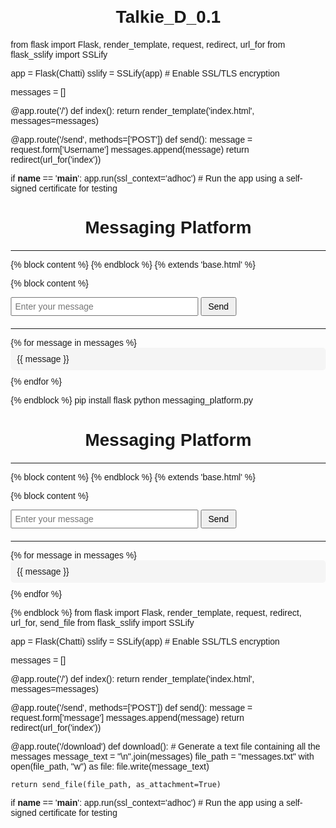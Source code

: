 # Talkie_D_0.1
from flask import Flask, render_template, request, redirect, url_for
from flask_sslify import SSLify

app = Flask(Chatti)
sslify = SSLify(app)  # Enable SSL/TLS encryption

messages = []

@app.route('/')
def index():
    return render_template('index.html', messages=messages)

@app.route('/send', methods=['POST'])
def send():
    message = request.form['Username']
    messages.append(message)
    return redirect(url_for('index'))

if __name__ == '__main__':
    app.run(ssl_context='adhoc')  # Run the app using a self-signed certificate for testing

<!DOCTYPE html>
<html>
<head>
    <title>Messaging Platform</title>
</head>
<body>
    <h1>Messaging Platform</h1>
    <hr>
    {% block content %}
    {% endblock %}
</body>
</html>
{% extends 'base.html' %}

{% block content %}
    <form method="POST" action="/send">
        <input type="text" name="message" placeholder="Enter your message">
        <button type="submit">Send</button>
    </form>
    <hr>
    <ul>
        {% for message in messages %}
            <li>{{ message }}</li>
        {% endfor %}
    </ul>
{% endblock %}
pip install flask
python messaging_platform.py

<!DOCTYPE html>
<html>
<head>
    <title>Messaging Platform</title>
    <style>
        body {
            font-family: Arial, sans-serif;
            margin: 20px;
        }
        h1 {
            text-align: center;
            margin-bottom: 20px;
        }
        form {
            margin-bottom: 20px;
        }
        input[type="text"] {
            width: 300px;
            padding: 5px;
            font-size: 14px;
        }
        button[type="submit"] {
            padding: 5px 10px;
            font-size: 14px;
        }
        ul {
            list-style-type: none;
            padding: 0;
        }
        li {
            margin-bottom: 10px;
            background-color: #f5f5f5;
            padding: 10px;
            border-radius: 5px;
        }
    </style>
</head>
<body>
    <h1>Messaging Platform</h1>
    <hr>
    {% block content %}
    {% endblock %}
</body>
</html>
{% extends 'base.html' %}

{% block content %}
    <form method="POST" action="/send">
        <input type="text" name="message" placeholder="Enter your message">
        <button type="submit">Send</button>
    </form>
    <hr>
    <ul>
        {% for message in messages %}
            <li>{{ message }}</li>
        {% endfor %}
    </ul>
{% endblock %}
from flask import Flask, render_template, request, redirect, url_for, send_file
from flask_sslify import SSLify



app = Flask(Chatti)
sslify = SSLify(app)  # Enable SSL/TLS encryption

messages = []

@app.route('/')
def index():
    return render_template('index.html', messages=messages)

@app.route('/send', methods=['POST'])
def send():
    message = request.form['message']
    messages.append(message)
    return redirect(url_for('index'))

@app.route('/download')
def download():
    # Generate a text file containing all the messages
    message_text = "\n".join(messages)
    file_path = "messages.txt"
    with open(file_path, "w") as file:
        file.write(message_text)
    
    return send_file(file_path, as_attachment=True)

if __name__ == '__main__':
    app.run(ssl_context='adhoc')  # Run the app using a self-signed certificate for testing
